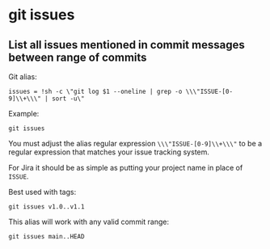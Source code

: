 # git issues

## List all issues mentioned in commit messages between range of commits

Git alias:

```git
issues = !sh -c \"git log $1 --oneline | grep -o \\\"ISSUE-[0-9]\\+\\\" | sort -u\"
```

Example:

```shell
git issues
```


You must adjust the alias regular expression `\\\"ISSUE-[0-9]\\+\\\"`
to be a regular expression that matches your issue tracking system.

For Jira it should be as simple as putting your project name in place of `ISSUE`.

Best used with tags:

```shell
git issues v1.0..v1.1
```

This alias will work with any valid commit range:

```shell
git issues main..HEAD
```

